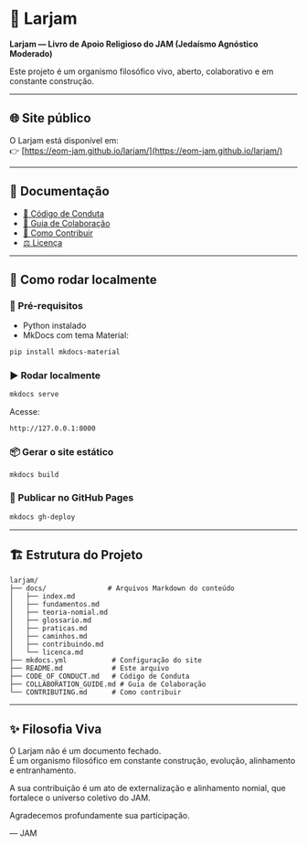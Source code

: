 # 🌌 Larjam

**Larjam — Livro de Apoio Religioso do JAM (Jedaísmo Agnóstico Moderado)**

Este projeto é um organismo filosófico vivo, aberto, colaborativo e em constante construção.

---

## 🌐 Site público

O Larjam está disponível em:  
👉 [https://eom-jam.github.io/larjam/](https://eom-jam.github.io/larjam/)

---

## 📖 Documentação

- [📜 Código de Conduta](CODE_OF_CONDUCT.md)
- [🤝 Guia de Colaboração](COLLABORATION_GUIDE.md)
- [📝 Como Contribuir](CONTRIBUTING.md)
- [⚖️ Licença](LICENSE.md)

---

## 🚀 Como rodar localmente

### 🔧 Pré-requisitos

- Python instalado
- MkDocs com tema Material:
```bash
pip install mkdocs-material
```

### ▶️ Rodar localmente

```bash
mkdocs serve
```
Acesse:
```
http://127.0.0.1:8000
```

### 📦 Gerar o site estático

```bash
mkdocs build
```

### 🚀 Publicar no GitHub Pages

```bash
mkdocs gh-deploy
```

---

## 🏗️ Estrutura do Projeto

```
larjam/
├── docs/               # Arquivos Markdown do conteúdo
│   ├── index.md
│   ├── fundamentos.md
│   ├── teoria-nomial.md
│   ├── glossario.md
│   ├── praticas.md
│   ├── caminhos.md
│   ├── contribuindo.md
│   └── licenca.md
├── mkdocs.yml           # Configuração do site
├── README.md            # Este arquivo
├── CODE_OF_CONDUCT.md   # Código de Conduta
├── COLLABORATION_GUIDE.md # Guia de Colaboração
└── CONTRIBUTING.md      # Como contribuir
```

---

## ✨ Filosofia Viva

O Larjam não é um documento fechado.  
É um organismo filosófico em constante construção, evolução, alinhamento e entranhamento.

A sua contribuição é um ato de externalização e alinhamento nomial, que fortalece o universo coletivo do JAM.

Agradecemos profundamente sua participação.

— JAM